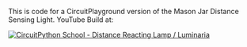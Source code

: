 This is code for a CircuitPlayground version of the Mason Jar Distance Sensing Light.
YouTube Build at:

[![CircuitPython School - Distance Reacting Lamp / Luminaria](https://img.youtube.com/vi/rYFWKGDJxJc/0.jpg)](https://youtu.be/rYFWKGDJxJc?si=nzr_ytTPV1NxT_FC)
